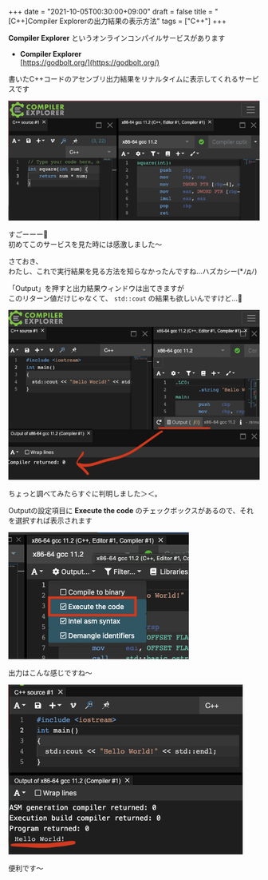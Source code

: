+++
date = "2021-10-05T00:30:00+09:00"
draft = false
title = "[C++]Compiler Explorerの出力結果の表示方法"
tags = ["C++"]
+++

**Compiler Explorer** というオンラインコンパイルサービスがあります

- **Compiler Explorer**  
[https://godbolt.org/](https://godbolt.org/)

書いたC++コードのアセンブリ出力結果をリナルタイムに表示してくれるサービスです

![](/pic/How-to-show-stdout-on-Compiler-Explorer_00.png)

すごーーー👀  
初めてこのサービスを見た時には感激しました〜

さておき、  
わたし、これで実行結果を見る方法を知らなかったんですね…ハズカシー(*ﾉдﾉ)

「Output」を押すと出力結果ウィンドウは出てきますが  
このリターン値だけじゃなくて、 `std::cout` の結果も欲しいんですけど…👀 

![](/pic/How-to-show-stdout-on-Compiler-Explorer_01.png)

ちょっと調べてみたらすぐに判明しました＞＜。

Outputの設定項目に **Execute the code** のチェックボックスがあるので、それを選択すれば表示されます

![](/pic/How-to-show-stdout-on-Compiler-Explorer_02.png)

出力はこんな感じですね〜

![](/pic/How-to-show-stdout-on-Compiler-Explorer_03.png)

便利です〜